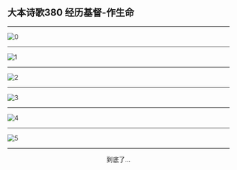 
## 大本诗歌380 经历基督-作生命
        
<div id="aplayer0"></div>

---

<img alt="0" data-original="/data/d0380/0">

---

<img alt="1" data-original="/data/d0380/1">

---

<img alt="2" data-original="/data/d0380/2">

---

<img alt="3" data-original="/data/d0380/3">

---

<img alt="4" data-original="/data/d0380/4">

---

<img alt="5" data-original="/data/d0380/5">

---

<p style="text-align: center">到底了...</p>

<script src="/js/dist-view.js"></script>

<script>
MAIN.id = 'd0380';
        
const ap0 = new APlayer({
    container: document.getElementById('aplayer0'),
    volume: 1,
    loop: 'none',
    preload: 'none',
    audio: [{
        name: '大本诗歌380.mp3',
        artist: '大本诗歌',
        url: 'https://res.wx.qq.com/voice/getvoice?mediaid=MzI0NTk3MDM5M18yMjQ3NDkyMTc5',
        cover: '/favicon'
    }]
});
</script>
